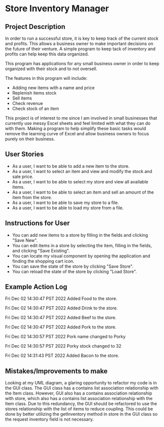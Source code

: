 # Store Inventory Manager

## Project Description

In order to run a successful store, it is key to keep track of the current stock and profits. This allows a business
owner to make important decisions on the future of their venture. A simple program to keep tack of inventory and profits
can help keep this data organized.

This program has applications for any small business owner in order to keep organized with their stock and to not
oversell. 

The features in this program will include:
- Adding new items with a name and price
- Replenish items stock
- Sell items 
- Check revenue
- Check stock of an item

This project is of interest to me since I am involved in small businesses that currently use messy Excel sheets and feel
limited with what they can do with them. Making a program to help simplify these basic tasks would remove the learning
curve of Excel and allow business owners to focus purely on their business.

## User Stories

- As a user, I want to be able to add a new item to the store.
- As a user, I want to select an item and view and modify the stock and sale price.
- As a user, I want to be able to select my store and view all available items.
- As a user, I want to be able to select an item and sell an amount of the item from the store.
- As a user, I want to be able to save my store to a file.
- As a user, I want to be able to load my store from a file.

## Instructions for User

- You can add new items to a store by filling in the fields and clicking "Save New".
- You can edit items in a store by selecting the item, filling in the fields, and clicking "Save Existing".
- You can locate my visual component by opening the application and finding the shopping cart icon.
- You can save the state of the store by clicking "Save Store".
- You can reload the state of the store by clicking "Load Store".

## Example Action Log

Fri Dec 02 14:30:47 PST 2022
Added Food to the store.


Fri Dec 02 14:30:47 PST 2022
Added Drink to the store.


Fri Dec 02 14:30:47 PST 2022
Added Beef to the store.


Fri Dec 02 14:30:47 PST 2022
Added Pork to the store.


Fri Dec 02 14:30:57 PST 2022
Pork name changed to Porky


Fri Dec 02 14:30:57 PST 2022
Porky stock changed to 32


Fri Dec 02 14:31:43 PST 2022
Added Bacon to the store.

## Mistakes/Improvements to make

Looking at my UML diagram, a glaring opportunity to refactor my code is in the GUI class. The GUI class has a contains
list association relationship with the Item class. However, GUI also has a contains association relationship with store,
which also has a contains list association relationship with the Item class. Due to this redundancy, the GUI should be
refactored to use the stores relationship with the list of items to reduce coupling. This could be done by better
utilizing the getInventory method in store in the GUI class so the request inventory field is not necessary.
